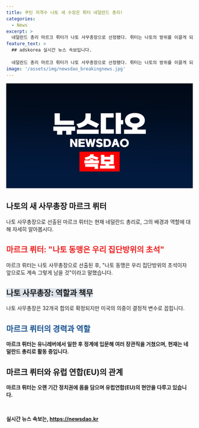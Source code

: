 ```yaml
---
title: 푸틴 저격수 나토 새 수장은 뤼터 네덜란드 총리!
categories:
  - News
excerpt: >
  네덜란드 총리 마르크 뤼터가 나토 사무총장으로 선정됐다. 뤼터는 나토의 방위를 이끌게 되며, 러시아에 대한 강경 대응을 주도한 미국과 유럽 간의 안보 무임승차 갈등에 대응할 것으로 보인다. 이는 미 대선 이후 미국의 의지에 영향을 받을 수 있으나, 뤼터의 정치 경험과 안보 정책 지향성이 중요한 역할을 할 것으로 기대된다.
feature_text: >
  ## adskorea 실시간 뉴스 속보입니다.

  네덜란드 총리 마르크 뤼터가 나토 사무총장으로 선정됐다. 뤼터는 나토의 방위를 이끌게 되며, 러시아에 대한 강경 대응을 주도한 미국과 유럽 간의 안보 무임승차 갈등에 대응할 것으로 보인다. 이는 미 대선 이후 미국의 의지에 영향을 받을 수 있으나, 뤼터의 정치 경험과 안보 정책 지향성이 중요한 역할을 할 것으로 기대된다.
image: '/assets/img/newsdao_breakingnews.jpg'
---
```


<p><img src="/assets/img/newsdao_breakingnews.jpg" alt="adskorea 속보" /></p>

<h2 data-ke-size="size26">나토의 새 사무총장 마르크 뤼터</h2>

<p data-ke-size="size16">나토 사무총장으로 선출된 마르크 뤼터는 현재 네덜란드 총리로, 그의 배경과 역할에 대해 자세히 알아봅시다.</p>

<h2><b><span style="color: #ee2323;">마르크 뤼터: "나토 동맹은 우리 집단방위의 초석"</span></b></h2>

<p data-ke-size="size16">마르크 뤼터는 나토 사무총장으로 선출된 후, "나토 동맹은 우리 집단방위의 초석이자 앞으로도 계속 그렇게 남을 것"이라고 말했습니다.</p>

<h2><b><span style="background-color: #21538527;">나토 사무총장: 역할과 책무</span></b></h2>

<p data-ke-size="size16">나토 사무총장은 32개국 합의로 확정되지만 미국의 의중이 결정적 변수로 꼽힙니다.</p>

<h2><b><span style="color: #1a5490;">마르크 뤼터의 경력과 역할</span><b></h2>

<p data-ke-size="size16">마르크 뤼터는 유니레버에서 일한 후 정계에 입문해 여러 장관직을 거쳤으며, 현재는 네덜란드 총리로 활동 중입니다.</p>

<h2><b>마르크 뤼터와 유럽 연합(EU)의 관계</b></h2>

<p data-ke-size="size16">마르크 뤼터는 오랜 기간 정치권에 몸을 담으며 유럽연합(EU)의 현안을 다루고 있습니다.</p>

<p data-ke-size="size16">&nbsp;</p>
실시간 뉴스 속보는, <a href="https://newsdao.kr" rel="dofollow">https://newsdao.kr</a>


